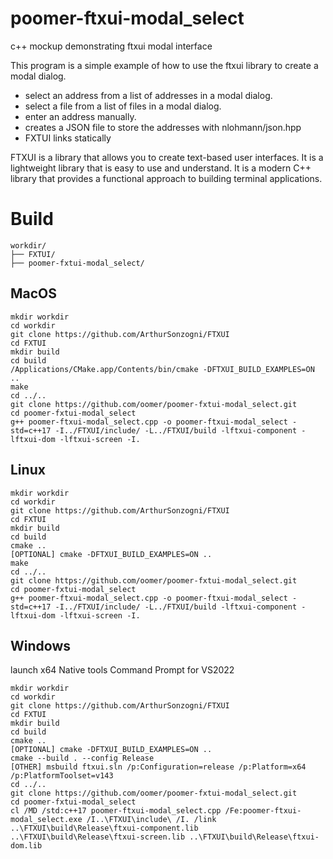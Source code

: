 # poomer-ftxui-modal_select
c++ mockup demonstrating ftxui modal interface

This program is a simple example of how to use the ftxui library to create a modal dialog.
- select an address from a list of addresses in a modal dialog.
- select a file from a list of files in a modal dialog.
- enter an address manually.
- creates a JSON file to store the addresses with nlohmann/json.hpp
- FXTUI links statically

FTXUI is a library that allows you to create text-based user interfaces.
It is a lightweight library that is easy to use and understand.
It is a modern C++ library that provides a functional approach to building terminal applications.

# Build

```
workdir/
├── FXTUI/
├── poomer-fxtui-modal_select/
```

## MacOS

```
mkdir workdir
cd workdir
git clone https://github.com/ArthurSonzogni/FTXUI
cd FXTUI
mkdir build
cd build
/Applications/CMake.app/Contents/bin/cmake -DFTXUI_BUILD_EXAMPLES=ON ..
make
cd ../..
git clone https://github.com/oomer/poomer-fxtui-modal_select.git
cd poomer-fxtui-modal_select
g++ poomer-ftxui-modal_select.cpp -o poomer-ftxui-modal_select -std=c++17 -I../FTXUI/include/ -L../FTXUI/build -lftxui-component -lftxui-dom -lftxui-screen -I.
```

## Linux

```
mkdir workdir
cd workdir
git clone https://github.com/ArthurSonzogni/FTXUI
cd FXTUI
mkdir build
cd build
cmake ..
[OPTIONAL] cmake -DFTXUI_BUILD_EXAMPLES=ON ..
make
cd ../..
git clone https://github.com/oomer/poomer-fxtui-modal_select.git
cd poomer-fxtui-modal_select
g++ poomer-ftxui-modal_select.cpp -o poomer-ftxui-modal_select -std=c++17 -I../FTXUI/include/ -L../FTXUI/build -lftxui-component -lftxui-dom -lftxui-screen -I.
```

## Windows

launch x64 Native tools Command Prompt for VS2022


```
mkdir workdir
cd workdir
git clone https://github.com/ArthurSonzogni/FTXUI
cd FXTUI
mkdir build
cd build
cmake ..
[OPTIONAL] cmake -DFTXUI_BUILD_EXAMPLES=ON ..
cmake --build . --config Release
[OTHER] msbuild ftxui.sln /p:Configuration=release /p:Platform=x64 /p:PlatformToolset=v143
cd ../..
git clone https://github.com/oomer/poomer-fxtui-modal_select.git
cd poomer-fxtui-modal_select
cl /MD /std:c++17 poomer-ftxui-modal_select.cpp /Fe:poomer-ftxui-modal_select.exe /I..\FTXUI\include\ /I. /link ..\FTXUI\build\Release\ftxui-component.lib ..\FTXUI\build\Release\ftxui-screen.lib ..\FTXUI\build\Release\ftxui-dom.lib
```

